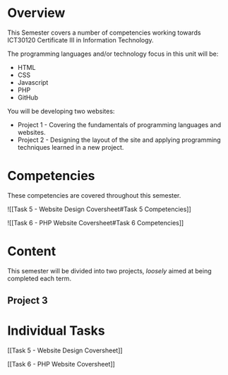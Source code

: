 # Overview
This Semester covers a number of competencies working towards ICT30120 Certificate III in Information Technology.

The programming languages and/or technology focus in this unit will be:
- HTML
- CSS
- Javascript
- PHP
- GitHub

You will be developing two websites:
- Project 1 - Covering the fundamentals of programming languages and websites.
- Project 2 - Designing the layout of the site and applying programming techniques learned in a new project.


# Competencies
These competencies are covered throughout this semester.

![[Task 5 - Website Design Coversheet#Task 5 Competencies]]

![[Task 6 - PHP Website Coversheet#Task 6 Competencies]]

# Content
This semester will be divided into two projects, *loosely* aimed at being completed each term.

## Project 3

# Individual Tasks

[[Task 5 - Website Design Coversheet]]

[[Task 6 - PHP Website Coversheet]]

